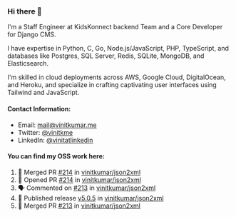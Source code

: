 ### Hi there 👋

I'm a Staff Engineer at KidsKonnect backend Team and a Core Developer for Django CMS.

I have expertise in Python, C, Go, Node.js/JavaScript, 
PHP, TypeScript, and databases like Postgres, SQL Server, Redis, 
SQLite, MongoDB, and Elasticsearch. 

I'm skilled in cloud deployments across AWS, Google Cloud, 
DigitalOcean, and Heroku, and specialize in crafting captivating 
user interfaces using Tailwind and JavaScript. 

#### Contact Information:

- Email: <a href="mailto:mail@vinitkumar.me">mail@vinitkumar.me</a>
- Twitter: [@vinitkme](https://twitter.com/vinitkme)
- LinkedIn: [@vinitatlinkedin](https://www.linkedin.com/in/vinitatlinkedin/)  

#### You can find my OSS work here:

<!--START_SECTION:activity-->
1. 🎉 Merged PR [#214](https://github.com/vinitkumar/json2xml/pull/214) in [vinitkumar/json2xml](https://github.com/vinitkumar/json2xml)
2. 💪 Opened PR [#214](https://github.com/vinitkumar/json2xml/pull/214) in [vinitkumar/json2xml](https://github.com/vinitkumar/json2xml)
3. 🗣 Commented on [#213](https://github.com/vinitkumar/json2xml/pull/213#issuecomment-2322961607) in [vinitkumar/json2xml](https://github.com/vinitkumar/json2xml)
4. 🚀 Published release [v5.0.5](https://github.com/vinitkumar/json2xml/releases/tag/v5.0.5) in [vinitkumar/json2xml](https://github.com/vinitkumar/json2xml)
5. 🎉 Merged PR [#213](https://github.com/vinitkumar/json2xml/pull/213) in [vinitkumar/json2xml](https://github.com/vinitkumar/json2xml)
<!--END_SECTION:activity-->
